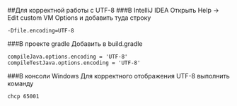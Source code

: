 ##Для корректной работы с UTF-8
###В IntelliJ IDEA
Открыть Help -> Edit custom VM Options и добавить туда строку

```-Dfile.encoding=UTF-8```

###В проекте gradle
Добавить в build.gradle
```
compileJava.options.encoding = 'UTF-8'
compileTestJava.options.encoding = 'UTF-8'
```

###В консоли Windows
Для корректного отображения UTF-8 выполнить команду
```
chcp 65001
```